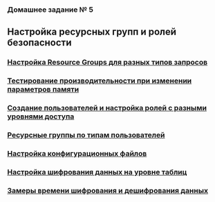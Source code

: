 ### Домашнее задание № 5 ###   
## Настройка ресурсных групп и ролей безопасности ##   
     
### [Настройка Resource Groups для разных типов запросов](ResourceGroups.md) ###
### [Тестирование производительности при изменении параметров памяти](PerformanceMemory.md) ###
### [Cоздание пользователей и настройка ролей с разными уровнями доступа](UsersRoles.md) ###
### [Ресурсные группы по типам пользователей](UserResgroups.md) ###
### [Настройка конфигурационных файлов](Config.md) ###
### [Настройка шифрования данных на уровне таблиц](CryptoTables.md) ###
### [Замеры времени шифрования и дешифрования данных](CryptoTiming.md) ###

